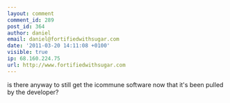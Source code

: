 ```yaml
---
layout: comment
comment_id: 289
post_id: 364
author: daniel
email: daniel@fortifiedwithsugar.com
date: '2011-03-20 14:11:08 +0100'
visible: true
ip: 68.160.224.75
url: http://www.fortifiedwithsugar.com
---
```

is there anyway to still get the icommune software now that it's been pulled by the developer?
